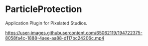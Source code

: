 # ParticleProtection
Application Plugin for Pixelated Studios.

https://user-images.githubusercontent.com/65062119/194722375-8058fa4c-1888-4aee-aa88-d117bc24206c.mp4
